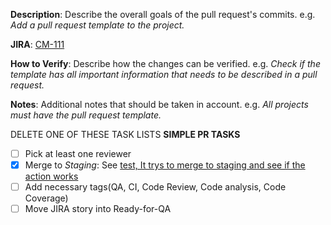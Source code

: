 **Description**: Describe the overall goals of the pull request's commits. e.g. *Add a pull request template to the project.*

**JIRA**: [CM-111](http://jira.caremessage.org/browse/CM-111)

**How to Verify**: Describe how the changes can be verified. e.g. *Check if the template has all important information that needs to be described in a pull request.*

**Notes**: Additional notes that should be taken in account. e.g. *All projects must have the pull request template.*

DELETE ONE OF THESE TASK LISTS
**SIMPLE PR TASKS**
- [ ] Pick at least one reviewer
- [x] Merge to *Staging*: See [test, It trys to merge to staging and see if the action works](https://github.com/CareMessagePlatform/check_if_merged/blob/master/.github/workflows/check_if_merged.yml)
- [ ] Add necessary tags(QA, CI, Code Review, Code analysis, Code Coverage)
- [ ] Move JIRA story into Ready-for-QA
